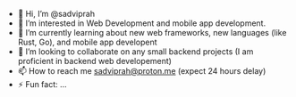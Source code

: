 - 👋 Hi, I’m @sadviprah
- 👀 I’m interested in Web Development and mobile app development.
- 🌱 I’m currently learning about new web frameworks, new languages (like Rust, Go), and mobile app developent
- 💞️ I’m looking to collaborate on any small backend projects (I am proficient in backend web developement)
- 📫 How to reach me sadviprah@proton.me (expect 24 hours delay)
- ⚡ Fun fact: ...

<!---
sadviprah/sadviprah is a ✨ special ✨ repository because its `README.md` (this file) appears on your GitHub profile.
You can click the Preview link to take a look at your changes.
--->
